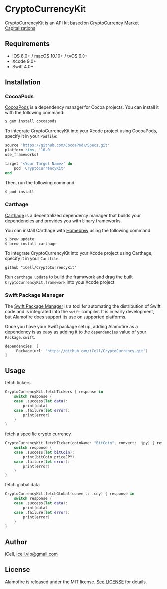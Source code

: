 # CryptoCurrencyKit


CryptoCurrencyKit is an API kit based on [CryptoCurrency Market Capitalizations](https://coinmarketcap.com/api/)


## Requirements

- iOS 8.0+ / macOS 10.10+ / tvOS 9.0+
- Xcode 9.0+
- Swift 4.0+

## Installation

### CocoaPods

[CocoaPods](http://cocoapods.org) is a dependency manager for Cocoa projects. You can install it with the following command:

```bash
$ gem install cocoapods
```

To integrate CryptoCurrencyKit into your Xcode project using CocoaPods, specify it in your `Podfile`:

```ruby
source 'https://github.com/CocoaPods/Specs.git'
platform :ios, '10.0'
use_frameworks!

target '<Your Target Name>' do
    pod 'CryptoCurrencyKit'
end
```

Then, run the following command:

```bash
$ pod install
```

### Carthage

[Carthage](https://github.com/Carthage/Carthage) is a decentralized dependency manager that builds your dependencies and provides you with binary frameworks.

You can install Carthage with [Homebrew](http://brew.sh/) using the following command:

```bash
$ brew update
$ brew install carthage
```

To integrate CryptoCurrencyKit into your Xcode project using Carthage, specify it in your `Cartfile`:

```ogdl
github "iCell/CryptoCurrencyKit"
```

Run `carthage update` to build the framework and drag the built `CryptoCurrencyKit.framework` into your Xcode project.

### Swift Package Manager

The [Swift Package Manager](https://swift.org/package-manager/) is a tool for automating the distribution of Swift code and is integrated into the `swift` compiler. It is in early development, but Alamofire does support its use on supported platforms. 

Once you have your Swift package set up, adding Alamofire as a dependency is as easy as adding it to the `dependencies` value of your `Package.swift`.

```swift
dependencies: [
    .Package(url: "https://github.com/iCell/CryptoCurrency.git")
]
```

## Usage

fetch tickers

```Swift
CryptoCurrencyKit.fetchTickers { response in
    switch response {
    case .success(let data):
        print(data)
    case .failure(let error):
        print(error)
    }
}
```

fetch a specific crypto currency

```Swift
CryptoCurrencyKit.fetchTicker(coinName: "BitCoin", convert: .jpy) { response in
    switch response {
    case .success(let bitCoin):
        print(bitCoin.priceJPY)
    case .failure(let error):
        print(error)
    }
}
```

fetch global data

```Swift
CryptoCurrencyKit.fetchGlobal(convert: .cny) { response in
    switch response {
    case .success(let data):
        print(data)
    case .failure(let error):
        print(error)
    }
}
```

## Author

iCell, icell.vip@gmail.com

## License

Alamofire is released under the MIT license. [See LICENSE](https://github.com/iCell/CryptoCurrency/blob/master/LICENSE)  for details.
